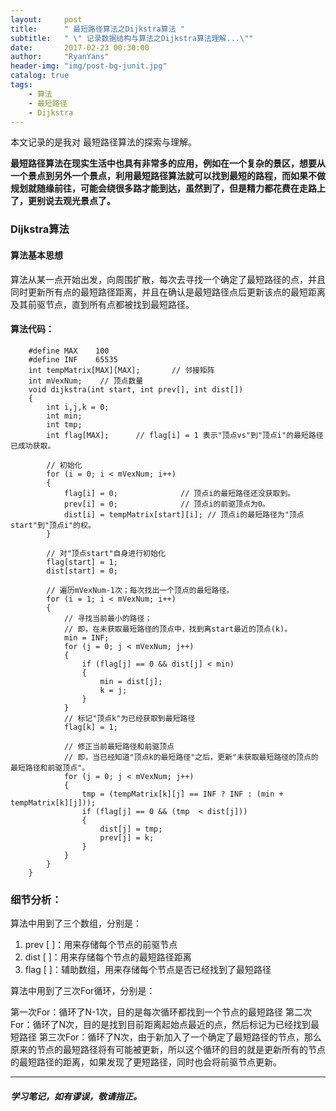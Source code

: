 ```yaml
---
layout:     post
title:      " 最短路径算法之Dijkstra算法 "
subtitle:   " \" 记录数据结构与算法之Dijkstra算法理解...\""
date:       2017-02-23 00:30:00
author:     "RyanYans"
header-img: "img/post-bg-junit.jpg"
catalog: true
tags:
    - 算法
    - 最短路径
    - Dijkstra
---
```



本文记录的是我对 最短路径算法的探索与理解。


**最短路径算法在现实生活中也具有非常多的应用，例如在一个复杂的景区，想要从一个景点到另外一个景点，利用最短路径算法就可以找到最短的路程，而如果不做规划就随缘前往，可能会绕很多路才能到达，虽然到了，但是精力都花费在走路上了，更别说去观光景点了。**

### Dijkstra算法

#### 算法基本思想

算法从某一点开始出发，向周围扩散，每次去寻找一个确定了最短路径的点，并且同时更新所有点的最短路径距离，并且在确认是最短路径点后更新该点的最短距离及其前驱节点，直到所有点都被找到最短路径。

#### 算法代码：

		#define MAX    100
		#define INF    65535
		int tempMatrix[MAX][MAX]; 		// 邻接矩阵
		int mVexNum; 	// 顶点数量
		void dijkstra(int start, int prev[], int dist[])
		{
			int i,j,k = 0;
			int min;
			int tmp;
			int flag[MAX];      // flag[i] = 1 表示"顶点vs"到"顶点i"的最短路径已成功获取。
			
			// 初始化
			for (i = 0; i < mVexNum; i++)
			{
			    flag[i] = 0;              // 顶点i的最短路径还没获取到。
			    prev[i] = 0;              // 顶点i的前驱顶点为0。
			    dist[i] = tempMatrix[start][i]; // 顶点i的最短路径为"顶点start"到"顶点i"的权。
			}
			
			// 对"顶点start"自身进行初始化
			flag[start] = 1;
			dist[start] = 0;
			
			// 遍历mVexNum-1次；每次找出一个顶点的最短路径。
			for (i = 1; i < mVexNum; i++)
			{
			    // 寻找当前最小的路径；
			    // 即，在未获取最短路径的顶点中，找到离start最近的顶点(k)。
			    min = INF;
			    for (j = 0; j < mVexNum; j++)
			    {
			        if (flag[j] == 0 && dist[j] < min)
			        {
			            min = dist[j];
			            k = j;
			        }
			    }
			    // 标记"顶点k"为已经获取到最短路径
			    flag[k] = 1;
			
			    // 修正当前最短路径和前驱顶点
			    // 即，当已经知道"顶点k的最短路径"之后，更新"未获取最短路径的顶点的最短路径和前驱顶点"。
			    for (j = 0; j < mVexNum; j++)
			    {
			        tmp = (tempMatrix[k][j] == INF ? INF : (min + tempMatrix[k][j]));
			        if (flag[j] == 0 && (tmp  < dist[j]))
			        {
			            dist[j] = tmp;
			            prev[j] = k;
			        }
			    }
			}
		}

### 细节分析：

算法中用到了三个数组，分别是：

1. prev [ ]：用来存储每个节点的前驱节点
2. dist [ ]：用来存储每个节点的最短路径距离
3. flag [ ]：辅助数组，用来存储每个节点是否已经找到了最短路径


算法中用到了三次For循环，分别是：

第一次For：循环了N-1次，目的是每次循环都找到一个节点的最短路径
第二次For：循环了N次，目的是找到目前距离起始点最近的点，然后标记为已经找到最短路径
第三次For：循环了N次，由于新加入了一个确定了最短路径的节点，那么原来的节点的最短路径将有可能被更新，所以这个循环的目的就是更新所有的节点的最短路径的距离，如果发现了更短路径，同时也会将前驱节点更新。


----------  

##### 学习笔记，如有谬误，敬请指正。